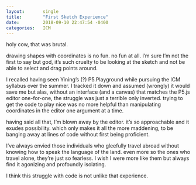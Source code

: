 ```yaml
---
layout:       single
title:        "First Sketch Experience"
date:         2018-09-10 22:47:54 -0400
categories:   ICM
---
```


holy cow, that was brutal.

drawing shapes with coordinates is no fun. no fun at all. I’m sure I’m not the first to say but god, it’s such cruelty to be looking at the sketch and not be able to select and drag points around.

I recalled having seen Yining’s (?) P5.Playground while pursuing the ICM syllabus over the summer. I tracked it down and assumed (wrongly) it would save me but alas, without an interface (and a canvas) that matches the P5.js editor one-for-one, the struggle was just a terrible only inverted. trying to get the code to play nice was no more helpful than manipulating coordinates in the editor one argument at a time.

having said all that, I’m blown away by the editor. it’s so approachable and it exudes possibility. which only makes it all the more maddening, to be banging away at lines of code without first being proficient.

I’ve always envied those individuals who gleefully travel abroad without knowing how to speak the language of the land. even more so the ones who travel alone, they’re just so fearless. I wish I were more like them but always find it agonizing and profoundly isolating.

I think this struggle with code is not unlike that experience.
